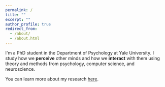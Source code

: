 ```yaml
---
permalink: /
title: ""
excerpt: ""
author_profile: true
redirect_from: 
  - /about/
  - /about.html
---
```


I'm a PhD student in the Department of Psychology at Yale University. I study how we **perceive** other minds and how we **interact** with them using theory and methods from psychology, computer science, and neuroscience.

You can learn more about my research [here](https://carlsonrw.github.io/publications/).



